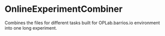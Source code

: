 # OnlineExperimentCombiner
Combines the files for different tasks built for OPLab.barrios.io environment into one long experiment. 
